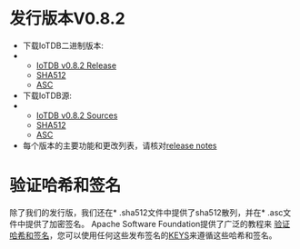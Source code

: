 # 发行版本V0.8.2
- 下载IoTDB二进制版本:
- - [IoTDB v0.8.2 Release](https://www.apache.org/dyn/closer.cgi/incubator/iotdb/0.8.2-incubating/apache-iotdb-0.8.2-incubating-bin.zip)
  - [SHA512](https://downloads.apache.org/incubator/iotdb/0.8.2-incubating/apache-iotdb-0.8.2-incubating-bin.zip.sha512)
  - [ASC](https://downloads.apache.org/incubator/iotdb/0.8.2-incubating/apache-iotdb-0.8.2-incubating-bin.zip.asc)
- 下载IoTDB源:
- - [IoTDB v0.8.2 Sources](https://www.apache.org/dyn/closer.cgi/incubator/iotdb/0.8.2-incubating/apache-iotdb-0.8.2-incubating-source-release.zip) 
  - [SHA512](https://downloads.apache.org/incubator/iotdb/0.8.2-incubating/apache-iotdb-0.8.2-incubating-source-release.zip.sha512)
  - [ASC](https://downloads.apache.org/incubator/iotdb/0.8.2-incubating/apache-iotdb-0.8.2-incubating-source-release.zip.asc)
- 每个版本的主要功能和更改列表，请核对[release notes](https://raw.githubusercontent.com/apache/incubator-iotdb/release/0.8.2/RELEASE_NOTES.md)



# 验证哈希和签名

除了我们的发行版，我们还在* .sha512文件中提供了sha512散列，并在* .asc文件中提供了加密签名。  Apache Software Foundation提供了广泛的教程来 [验证哈希和签名](http://www.apache.org/info/verification.html)，您可以使用任何这些发布签名的[KEYS](https://downloads.apache.org/incubator/iotdb/KEYS)来遵循这些哈希和签名。

<FooterFixed/>